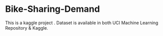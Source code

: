 # Bike-Sharing-Demand
This is a kaggle project .
Dataset is available in both UCI Machine Learning Repository & Kaggle.
